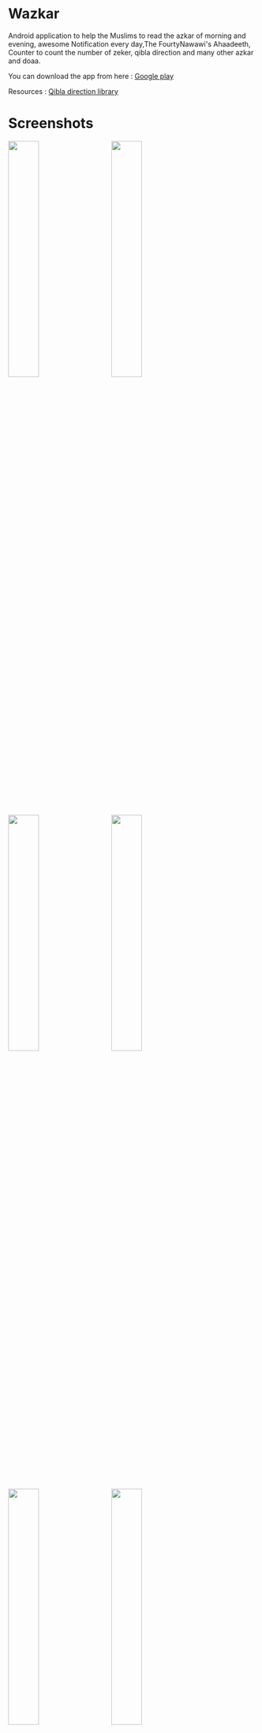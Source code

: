 # Wazkar
Android application to help the Muslims to read the azkar of morning and evening, awesome Notification every day,The FourtyNawawi's Ahaadeeth,
Counter to count the number of zeker, qibla direction and many other azkar and doaa.


You can download the app from here :  [Google play](https://play.google.com/store/apps/details?id=com.hamza.wazkar)

Resources : 
[Qibla direction library](https://github.com/hassaanjamil/hj-android-lib-qibla-direction)



# Screenshots 
<div>

<img src = "https://user-images.githubusercontent.com/54688005/89568598-d52a5e00-d823-11ea-8a98-049681905725.png" width = 35%>
  <img width ="5%"/> 
<img src = "https://user-images.githubusercontent.com/54688005/89568723-030fa280-d824-11ea-8412-d4311a80839a.png" width = 35%>
</div>


</div>

<div>
<img src = "https://user-images.githubusercontent.com/54688005/89568716-0014b200-d824-11ea-8fcb-4be7af30880c.png" width = 35%>
  <img width ="5%"/> 
  
<img src = "https://user-images.githubusercontent.com/54688005/92637454-245b2700-f2d9-11ea-8d8f-9e683218a072.png" width = 35%>
</div>

<div>
<img src = "https://user-images.githubusercontent.com/54688005/92637476-2ae99e80-f2d9-11ea-9110-26de80449abc.png" width = 35%>
  <img width ="5%"/> 
  
  <img src = "https://user-images.githubusercontent.com/54688005/92637929-d09d0d80-f2d9-11ea-9bdf-6962f71ecc89.png" width = 35%>
</div>




# Contributors 
- Author: [hamza](https://github.com/hamza94max)
- Maintainer: [Mo3ta](https://github.com/MahmoudMabrok)
